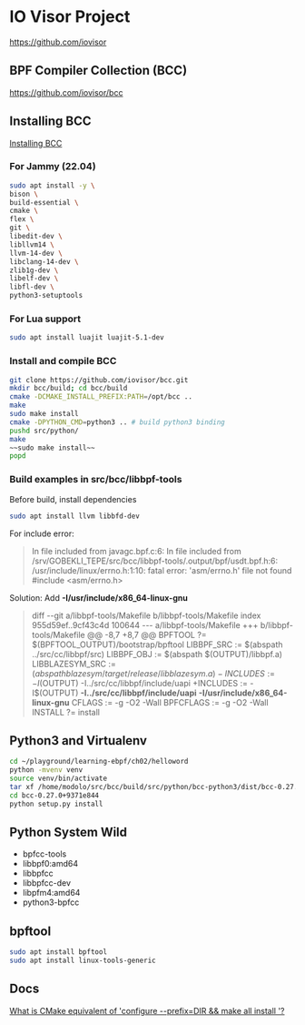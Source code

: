 # IO Visor Project

https://github.com/iovisor

## BPF Compiler Collection (BCC)

https://github.com/iovisor/bcc

## Installing BCC

[Installing BCC](https://github.com/iovisor/bcc/blob/master/INSTALL.md#kernel-configuration)

### For Jammy (22.04)

```bash
sudo apt install -y \
bison \
build-essential \
cmake \
flex \
git \
libedit-dev \
libllvm14 \
llvm-14-dev \
libclang-14-dev \
zlib1g-dev \
libelf-dev \
libfl-dev \
python3-setuptools
```

### For Lua support

```bash
sudo apt install luajit luajit-5.1-dev
```

### Install and compile BCC

```bash
git clone https://github.com/iovisor/bcc.git
mkdir bcc/build; cd bcc/build
cmake -DCMAKE_INSTALL_PREFIX:PATH=/opt/bcc ..
make
sudo make install
cmake -DPYTHON_CMD=python3 .. # build python3 binding
pushd src/python/
make
~~sudo make install~~
popd
```
### Build examples in src/bcc/libbpf-tools

Before build, install dependencies

```bash
sudo apt install llvm libbfd-dev
```
For include error:

> In file included from javagc.bpf.c:6:
> In file included from /srv/GOBEKLI_TEPE/src/bcc/libbpf-tools/.output/bpf/usdt.bpf.h:6:
> /usr/include/linux/errno.h:1:10: fatal error: 'asm/errno.h' file not found
> #include <asm/errno.h>

Solution: Add **-I/usr/include/x86_64-linux-gnu**

> diff --git a/libbpf-tools/Makefile b/libbpf-tools/Makefile
> index 955d59ef..9cf43c4d 100644
> --- a/libbpf-tools/Makefile
> +++ b/libbpf-tools/Makefile
> @@ -8,7 +8,7 @@ BPFTOOL ?= $(BPFTOOL_OUTPUT)/bootstrap/bpftool
>  LIBBPF_SRC := $(abspath ../src/cc/libbpf/src)
>  LIBBPF_OBJ := $(abspath $(OUTPUT)/libbpf.a)
>  LIBBLAZESYM_SRC := $(abspath blazesym/target/release/libblazesym.a)
> -INCLUDES := -I$(OUTPUT) -I../src/cc/libbpf/include/uapi
> +INCLUDES := -I$(OUTPUT) **-I../src/cc/libbpf/include/uapi** **-I/usr/include/x86_64-linux-gnu**
>  CFLAGS := -g -O2 -Wall
>  BPFCFLAGS := -g -O2 -Wall
>  INSTALL ?= install

## Python3 and Virtualenv

```bash
cd ~/playground/learning-ebpf/ch02/helloword
python -mvenv venv
source venv/bin/activate
tar xf /home/modolo/src/bcc/build/src/python/bcc-python3/dist/bcc-0.27.0+9371e844.tar.gz
cd bcc-0.27.0+9371e844
python setup.py install
```

## Python System Wild

- bpfcc-tools
- libbpf0:amd64
- libbpfcc
- libbpfcc-dev
- libpfm4:amd64
- python3-bpfcc

## bpftool

```bash
sudo apt install bpftool
sudo apt install linux-tools-generic
```

## Docs

[What is CMake equivalent of 'configure --prefix=DIR && make all install '?](https://stackoverflow.com/questions/6003374/what-is-cmake-equivalent-of-configure-prefix-dir-make-all-install)

